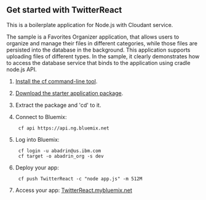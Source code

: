 Get started with TwitterReact
-------------------------------------
This is a boilerplate application for Node.js with Cloudant service.

The sample is a Favorites Organizer application, that allows users to organize and manage their files in different categories, while those files are persisted into the database in the background. This application supports uploading files of different types. In the sample, it clearly demonstrates how to access the database service that binds to the application using cradle node.js API.

1. [Install the cf command-line tool](https://www.ng.bluemix.net/docs/#starters/buildingweb.html#install_cf).
2. [Download the starter application package](https://console-classic-20150717-111028.ng.bluemix.net:443/rest/../rest/apps/d5864df7-6090-4aab-8b8e-992584367342/starter-download).
3. Extract the package and 'cd' to it.
4. Connect to Bluemix:

		cf api https://api.ng.bluemix.net

5. Log into Bluemix:

		cf login -u abadrin@us.ibm.com
		cf target -o abadrin_org -s dev
		
6. Deploy your app:

		cf push TwitterReact -c "node app.js" -m 512M

7. Access your app: [TwitterReact.mybluemix.net](http://TwitterReact.mybluemix.net)

